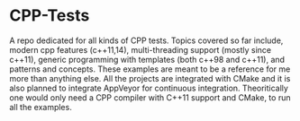 # CPP-Tests

A repo dedicated for all kinds of CPP tests. Topics covered so far include, modern cpp features (c++11,14), multi-threading support (mostly since c++11), generic programming with templates (both c++98 and c++11), and patterns and concepts. These examples are meant to be a reference for me more than anything else. All the projects are integrated with CMake and it is also planned to integrate AppVeyor for continuous integration. Theoritically one would only need a CPP compiler with C++11 support and CMake, to run all the examples. 


